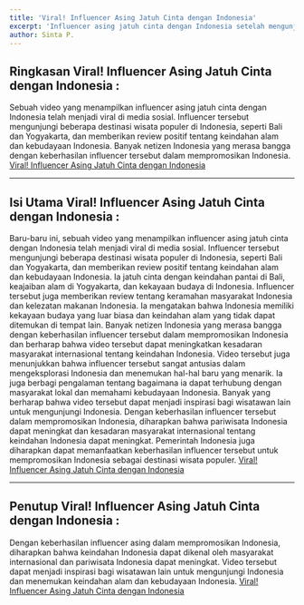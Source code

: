 ```yaml
---
title: 'Viral! Influencer Asing Jatuh Cinta dengan Indonesia'
excerpt: 'Influencer asing jatuh cinta dengan Indonesia setelah mengunjungi beberapa destinasi wisata populer. Viral! Influencer Asing Jatuh Cinta dengan Indonesia'
author: Sinta P.
---
```


## Ringkasan Viral! Influencer Asing Jatuh Cinta dengan Indonesia :

Sebuah video yang menampilkan influencer asing jatuh cinta dengan Indonesia telah menjadi viral di media sosial. Influencer tersebut mengunjungi beberapa destinasi wisata populer di Indonesia, seperti Bali dan Yogyakarta, dan memberikan review positif tentang keindahan alam dan kebudayaan Indonesia. Banyak netizen Indonesia yang merasa bangga dengan keberhasilan influencer tersebut dalam mempromosikan Indonesia. [Viral! Influencer Asing Jatuh Cinta dengan Indonesia](https://paratonsp.my.id)

---

## Isi Utama Viral! Influencer Asing Jatuh Cinta dengan Indonesia :

Baru-baru ini, sebuah video yang menampilkan influencer asing jatuh cinta dengan Indonesia telah menjadi viral di media sosial. Influencer tersebut mengunjungi beberapa destinasi wisata populer di Indonesia, seperti Bali dan Yogyakarta, dan memberikan review positif tentang keindahan alam dan kebudayaan Indonesia. Ia jatuh cinta dengan keindahan pantai di Bali, keajaiban alam di Yogyakarta, dan kekayaan budaya di Indonesia.
Influencer tersebut juga memberikan review tentang keramahan masyarakat Indonesia dan kelezatan makanan Indonesia. Ia mengatakan bahwa Indonesia memiliki kekayaan budaya yang luar biasa dan keindahan alam yang tidak dapat ditemukan di tempat lain. Banyak netizen Indonesia yang merasa bangga dengan keberhasilan influencer tersebut dalam mempromosikan Indonesia dan berharap bahwa video tersebut dapat meningkatkan kesadaran masyarakat internasional tentang keindahan Indonesia.
Video tersebut juga menunjukkan bahwa influencer tersebut sangat antusias dalam mengeksplorasi Indonesia dan menemukan hal-hal baru yang menarik. Ia juga berbagi pengalaman tentang bagaimana ia dapat terhubung dengan masyarakat lokal dan memahami kebudayaan Indonesia. Banyak yang berharap bahwa video tersebut dapat menjadi inspirasi bagi wisatawan lain untuk mengunjungi Indonesia.
Dengan keberhasilan influencer tersebut dalam mempromosikan Indonesia, diharapkan bahwa pariwisata Indonesia dapat meningkat dan kesadaran masyarakat internasional tentang keindahan Indonesia dapat meningkat. Pemerintah Indonesia juga diharapkan dapat memanfaatkan keberhasilan influencer tersebut untuk mempromosikan Indonesia sebagai destinasi wisata populer. [Viral! Influencer Asing Jatuh Cinta dengan Indonesia](https://paratonsp.my.id)

---

## Penutup Viral! Influencer Asing Jatuh Cinta dengan Indonesia :

Dengan keberhasilan influencer asing dalam mempromosikan Indonesia, diharapkan bahwa keindahan Indonesia dapat dikenal oleh masyarakat internasional dan pariwisata Indonesia dapat meningkat. Video tersebut dapat menjadi inspirasi bagi wisatawan lain untuk mengunjungi Indonesia dan menemukan keindahan alam dan kebudayaan Indonesia. [Viral! Influencer Asing Jatuh Cinta dengan Indonesia](https://paratonsp.my.id)

